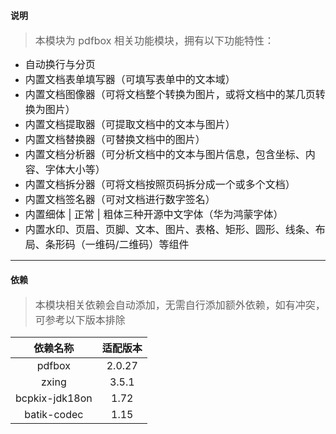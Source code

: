 #### 说明

> <font size=3>本模块为 pdfbox 相关功能模块，拥有以下功能特性：</font>

- <font size=3>自动换行与分页</font>
- <font size=3>内置文档表单填写器（可填写表单中的文本域）</font>
- <font size=3>内置文档图像器（可将文档整个转换为图片，或将文档中的某几页转换为图片）</font>
- <font size=3>内置文档提取器（可提取文档中的文本与图片）</font>
- <font size=3>内置文档替换器（可替换文档中的图片）</font>
- <font size=3>内置文档分析器（可分析文档中的文本与图片信息，包含坐标、内容、字体大小等）</font>
- <font size=3>内置文档拆分器（可将文档按照页码拆分成一个或多个文档）</font>
- <font size=3>内置文档签名器（可对文档进行数字签名）</font>
- <font size=3>内置细体 | 正常 | 粗体三种开源中文字体（华为鸿蒙字体）</font>
- <font size=3>内置水印、页眉、页脚、文本、图片、表格、矩形、圆形、线条、布局、条形码（一维码/二维码）等组件</font>

---

#### 依赖
> <font size=3>本模块相关依赖会自动添加，无需自行添加额外依赖，如有冲突，可参考以下版本排除</font>

|      依赖名称      | 适配版本 |
|:--------------:|:----:|
|     pdfbox     |2.0.27|
|     zxing      |3.5.1|
| bcpkix-jdk18on |1.72|
|  batik-codec   |1.15|
